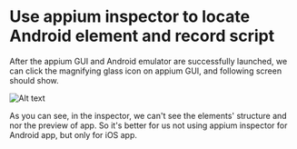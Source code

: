 # Use appium inspector to locate Android element and record script

After the appium GUI and Android emulator are successfully launched, we can click the magnifying glass icon on appium GUI, and following screen should show.

![Alt text](https://raw.githubusercontent.com/hy1984427/appium/master/images/android_inspector_locate_element.png "inspector to locate element in Android app")

As you can see, in the inspector, we can't see the elements' structure and nor the preview of app. So it's better for us not using appium inspector for Android app, but only for iOS app.

